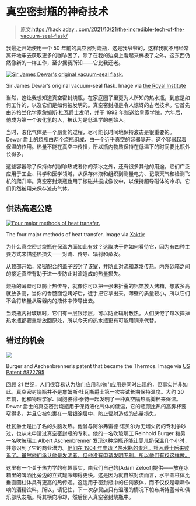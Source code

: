 # 真空密封瓶的神奇技术

> 原文:[https://hack aday . com/2021/10/21/the-incredible-tech-of-the-vacuum-seal-flask/](https://hackaday.com/2021/10/21/the-incredible-tech-of-the-vacuum-seal-flask/)

我最近开始使用一个 50 年前的真空密封烧瓶，这是我爷爷的，这样我就不用经常离开地牢去获取更多的咖啡因了。除了在我的边桌上看起来棒极了之外，这东西仍然像新的一样工作，至少据我所知——它比我还老。

[![Sir James Dewar's original vacuum-seal flask.](../Images/0ef204ed003bde562d878a019049c2c0.png)](https://hackaday.com/wp-content/uploads/2021/09/dewars-flask.jpg)

Sir James Dewar’s original vacuum-seal flask. Image via [the Royal Institute](https://www.rigb.org/our-history/iconic-objects/iconic-objects-list/dewar-flask)

当然，这让我想知道真空密封烧瓶，在家庭圈子里更为人所知的热水瓶，到底是如何工作的，以及它们是如何被发明的。真空密封瓶是令人惊讶的古老技术。它首先由苏格兰化学家詹姆斯·杜瓦爵士发明，并于 1892 年赠送给皇家学院。六年后，他成为第一个液化氢的人，被认为是低温学的创始人。

当时，液化气体是一个昂贵的过程，尽可能长时间地保持液态是很重要的。Dewar 爵士的烧瓶由两个烧瓶组成，由一个近乎真空的容器隔开，这个容器起着保温的作用。热量不能在真空中传播，所以瓶内物质保持在低温下的时间要比瓶外长得多。

这些容器除了保持你的咖啡热或者你的茶冰之外，还有很多其他的用途。它们广泛应用于工业、科学和医学领域，从保存体液和组织到测量电力、记录天气和检测飞机的爬升率。真空密封烧瓶也用于核磁共振成像仪中，以保持超导磁体的冷却。它们仍然被用来保存液态气体。

## 供热高速公路

[![Four major methods of heat transfer.](../Images/c3e1b3442157f9646fabd6a2f9d2fcd0.png)](https://hackaday.com/wp-content/uploads/2021/09/mr-heat-transfer.png)

The four major methods of heat transfer. Image via [Xaktly](https://xaktly.com/HeatTransfer.html)

为什么真空密封烧瓶在保温方面如此有效？这取决于你如何看待它，因为有四种主要方式来描述热损失——对流、传导、辐射和蒸发。

从顶部开始，紧密配合的盖子密封了该室，并防止对流和蒸发传热。内外砂箱之间的接近真空有助于进一步防止对流造成的热量损失。

烧瓶的薄壁可以防止热传导，就像你可以把一张未折叠的铝箔放入烤箱，想放多高就放多高，当你的香肠面包烤好后，徒手把它拿出来。薄壁的质量较小，所以它们不会将热量从容器内的液体中传导出去。

当烧瓶内衬玻璃时，它们有一层银涂层，可以防止辐射散热。人们厌倦了每次摔掉热水瓶都要重新放回原处，所以今天的热水瓶更有可能用钢来代替。

## 错过的机会

[![](../Images/10d9faa09171d112d880665bfe333d73.png)](https://hackaday.com/wp-content/uploads/2021/09/flask-patent-drawing.png)

Burger and Aschenbrenner’s patent that became the Thermos. Image via [US Patent #872795](https://patents.google.com/patent/US872795)

回顾 21 世纪，人们很容易认为热门应用和冷门应用是同时出现的，但事实并非如此。真空密封烧瓶并不是詹姆斯·杜瓦瓶爵士第一次尝试长期保持温度。大约 20 年前，他和物理学家、同胞彼得·泰特一起发明了一种真空隔热高脚杯来保温。Dewar 爵士的真空密封烧瓶用于保持液化气体的低温，它的瓶颈比热的高脚杯要窄得多，并且它被包裹在一层银涂层中，防止辐射造成的热量损失。

杜瓦爵士是出了名的头脑发热。他曾与阿尔弗雷德·诺贝尔为无烟火药的专利争吵过，也从未申请过真空密封瓶的专利。他的一名吹玻璃工 Reinhold Burger 和另一名吹玻璃工 Albert Aschenbrenner 发现这种烧瓶还能让婴儿奶保温几个小时，并意识到了它的商业潜力。[他们在 1904 年申请了热水瓶的专利。杜瓦爵士后来败诉了。虽然他们承认他是发明者，但他没有申请发明专利，所以他们有权这样做。](https://patents.google.com/patent/US872795)

这里有一个关于热力学的有趣事实，由我们自己的[Adam Zeloof]提供——放在冰箱里的啤酒比旁边的立式罐冷却得更快。这是因为就自然对流而言，水平圆柱体比垂直圆柱体具有更高的热传递。这适用于密封瓶中的任何液体，而不仅仅是嘶嘶作响的酒精饮料。所以，请记住，下一次杂货店只有温暖的情况下帕布斯特蓝带和俱乐部队友瓶。将其横向冷却，然后倒入真空密封烧瓶中。